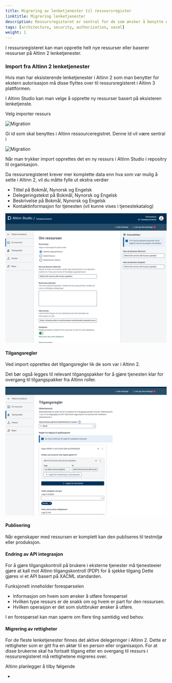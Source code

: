 ```yaml
---
title: Migrering av lenketjenester til ressoursregister
linktitle: Migrering lenketjenester
description: Ressursregisteret er sentral for de som ønsker å benytte Altinn autorisasjon til tilgangsstyring og kontroll for tjenester de drifter utenfor Altinn.
tags: [architecture, security, authorization, xacml]
weight: 1
---
```


I ressursregisteret kan man opprette helt nye ressurser eller baserer ressurser på Altinn 2 lenketjenester. 

### Import fra Altinn 2 lenketjenester

Hvis man har eksisterende lenketjenester i Altinn 2 som man benytter for ekstern autorisasjon må disse flyttes over til ressursregisteret i Altinn 3 plattformen.

I Altinn Studio kan man velge å opprette ny ressurser basert på eksisteren lenketjenste.

Velg importer ressurs

![Migration](/authorization/what-do-you-get/resourceregistry/migration/migrationstep1.png "Migration")

Gi id som skal benyttes i Altinn ressourceregistret. Denne Id vil være sentral i 

![Migration](/authorization/what-do-you-get/resourceregistry/migration/migrationstep2.png "Migration")

Når man trykker import opprettes det en ny ressurs i Altinn Studio i repositry til organisasjon. 

Da ressursregisteret krever mer komplette data enn hva som var mulig å sette i Altinn 2, vil du måtte fylle ut ekstra verdier

- Tittel på Bokmål, Nynorsk og Engelsk
- Delegeringstekst på Bokmål, Nynorsk og Engelsk
- Beskrivelse på Bokmål, Nynorsk og Engelsk
- Kontaktinformasjon for tjenesten (vil kunne vises i tjenestekatalog)

![Migration](migrationstep3.png "Migration")


#### Tilgangsregler

Ved import opprettes det tilgangsregler lik de som var i Altinn 2. 

Det bør også legges til relevant tilgangspakker for å gjøre tjenesten klar for overgang til tilgangspakker fra Altinn roller. 

![Migration](migrationstep4.png "Migration")


#### Publisering

Når egenskaper med ressursen er komplett kan den publiseres til testmiljø eller produksjon. 

#### Endring av API integrasjon

For å gjøre tilgangskontroll på brukere i eksterne tjenester må tjenesteeier gjøre at kall mot Altinn tilgangskontroll (PDP) for å sjekke tilgang
Dette gjøres vi et API basert på XACML standarden. 

Funksjonelt inneholder forespørselen

- Informasjon om hvem som ønsker å utføre forespørsel
- Hvilken type ressurs er de snakk om og hvem er part for den ressursen. 
- Hvilken operasjon er det som sluttbruker ønsker å utføre. 

I en forespørsel kan man spørre om flere ting samtidig ved behov. 


#### Migrering av rettigheter

For de fleste lenketjenester finnes det aktive delegeringer i Altinn 2. Dette er rettigheter som er gitt fra en aktør til en person eller organisasjon. 
For at disse brukerne skal ha fortsatt tilgang etter en overgang til ressurs i ressursregisteret må rettighetene migreres over. 

Altinn planlegger å tilby følgende

- 


